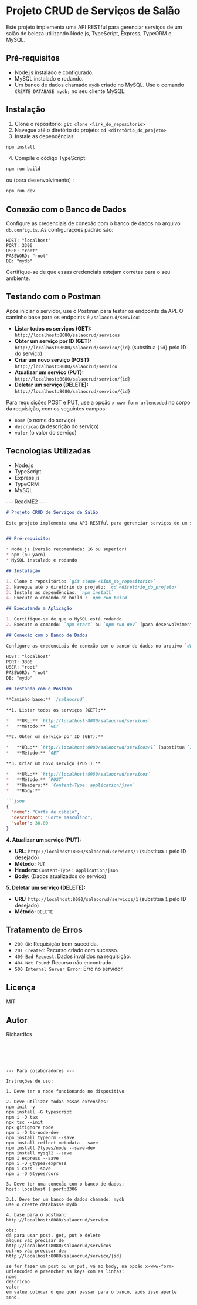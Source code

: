 # Projeto CRUD de Serviços de Salão

Este projeto implementa uma API RESTful para gerenciar serviços de um salão de beleza utilizando Node.js, TypeScript, Express, TypeORM e MySQL.


## Pré-requisitos

*   Node.js instalado e configurado.
*   MySQL instalado e rodando.
*   Um banco de dados chamado `mydb` criado no MySQL.  Use o comando `CREATE DATABASE mydb;` no seu cliente MySQL.

## Instalação

1.  Clone o repositório: `git clone <link_do_repositorio>`
2.  Navegue até o diretório do projeto: `cd <diretório_do_projeto>`
3.  Instale as dependências:

```bash
npm install
```

4.  Compile o código TypeScript:

```bash
npm run build
```
ou (para desenvolvimento) :
```bash
npm run dev
```

## Conexão com o Banco de Dados

Configure as credenciais de conexão com o banco de dados no arquivo `db.config.ts`.  As configurações padrão são:

```
HOST: "localhost"
PORT: 3306
USER: "root"
PASSWORD: "root"
DB: "mydb"
```

Certifique-se de que essas credenciais estejam corretas para o seu ambiente.

## Testando com o Postman

Após iniciar o servidor, use o Postman para testar os endpoints da API.  O caminho base para os endpoints é `/salaocrud/servico`:

*   **Listar todos os serviços (GET):**  `http://localhost:8080/salaocrud/servicos`
*   **Obter um serviço por ID (GET):** `http://localhost:8080/salaocrud/servico/{id}` (substitua `{id}` pelo ID do serviço)
*   **Criar um novo serviço (POST):** `http://localhost:8080/salaocrud/servico`
*   **Atualizar um serviço (PUT):** `http://localhost:8080/salaocrud/servico/{id}`
*   **Deletar um serviço (DELETE):** `http://localhost:8080/salaocrud/servico/{id}`

Para requisições POST e PUT, use a opção `x-www-form-urlencoded` no corpo da requisição, com os seguintes campos:

*   `nome` (o nome do serviço)
*   `descricao` (a descrição do serviço)
*   `valor` (o valor do serviço)


## Tecnologias Utilizadas

*   Node.js
*   TypeScript
*   Express.js
*   TypeORM
*   MySQL

--- ReadME2 ---

```markdown
# Projeto CRUD de Serviços de Salão

Este projeto implementa uma API RESTful para gerenciar serviços de um salão de beleza utilizando Node.js, TypeScript, Express, TypeORM e MySQL.


## Pré-requisitos

* Node.js (versão recomendada: 16 ou superior)
* npm (ou yarn)
* MySQL instalado e rodando

## Instalação

1. Clone o repositório: `git clone <link_do_repositorio>`
2. Navegue até o diretório do projeto: `cd <diretório_do_projeto>`
3. Instale as dependências: `npm install`
4. Execute o comando de build : `npm run build`

## Executando a Aplicação

1. Certifique-se de que o MySQL está rodando.
2. Execute o comando: `npm start` ou `npm run dev` (para desenvolvimento com watch)

## Conexão com o Banco de Dados

Configure as credenciais de conexão com o banco de dados no arquivo `db.config.ts`. As configurações padrão são:

HOST: "localhost"
PORT: 3306
USER: "root"
PASSWORD: "root"
DB: "mydb"

## Testando com o Postman

**Caminho base:** `/salaocrud`

**1. Listar todos os serviços (GET):**

*   **URL:** `http://localhost:8080/salaocrud/servicos`
*   **Método:** `GET`

**2. Obter um serviço por ID (GET):**

*   **URL:** `http://localhost:8080/salaocrud/servicos/1` (substitua `1` pelo ID desejado)
*   **Método:** `GET`

**3. Criar um novo serviço (POST):**

*   **URL:** `http://localhost:8080/salaocrud/servicos`
*   **Método:** `POST`
*   **Headers:** `Content-Type: application/json`
*   **Body:**

```json
{
  "nome": "Corte de cabelo",
  "descricao": "Corte masculino",
  "valor": 30.00
}
```

**4. Atualizar um serviço (PUT):**

*   **URL:** `http://localhost:8080/salaocrud/servicos/1` (substitua `1` pelo ID desejado)
*   **Método:** `PUT`
*   **Headers:** `Content-Type: application/json`
*   **Body:** (Dados atualizados do serviço)

**5. Deletar um serviço (DELETE):**

*   **URL:** `http://localhost:8080/salaocrud/servicos/1` (substitua `1` pelo ID desejado)
*   **Método:** `DELETE`


## Tratamento de Erros

*   `200 OK`: Requisição bem-sucedida.
*   `201 Created`: Recurso criado com sucesso.
*   `400 Bad Request`: Dados inválidos na requisição.
*   `404 Not Found`: Recurso não encontrado.
*   `500 Internal Server Error`: Erro no servidor.

## Licença

MIT

## Autor

Richardfcs
```





--- Para colaboradores ---

Instruções de uso:

1. Deve ter o node funcionando no dispositivo

2. Deve utilizar todas essas extensões:
npm init -y
npm install -G typescript
npm i -D tsx
npx tsc --init
npx gitignore node
npm i -D ts-node-dev
npm install typeorm --save
npm install reflect-metadata --save
npm install @types/node --save-dev
npm install mysql2 --save
npm i express --save
npm i -D @types/express
npm i cors --save
npm i -D @types/cors

3. Deve ter uma conexão com o banco de dados:
host: localhost | port:3306 

3.1. Deve ter um banco de dados chamado: mydb
use o create databasse mydb

4. base para o postman:
http://localhost:8080/salaocrud/servico

obs:
dá para usar post, get, put e delete
alguns vão precisar de
http://localhost:8080/salaocrud/servicos
outros vão precisar de:
http://localhost:8080/salaocrud/servico/{id}

se for fazer um post ou um put, vá ao body, na opcão x-www-form-urlencoded e preencher as keys com as linhas:
nome
descricao
valor
em value colocar o que quer passar para o banco, após isso aperte send.
